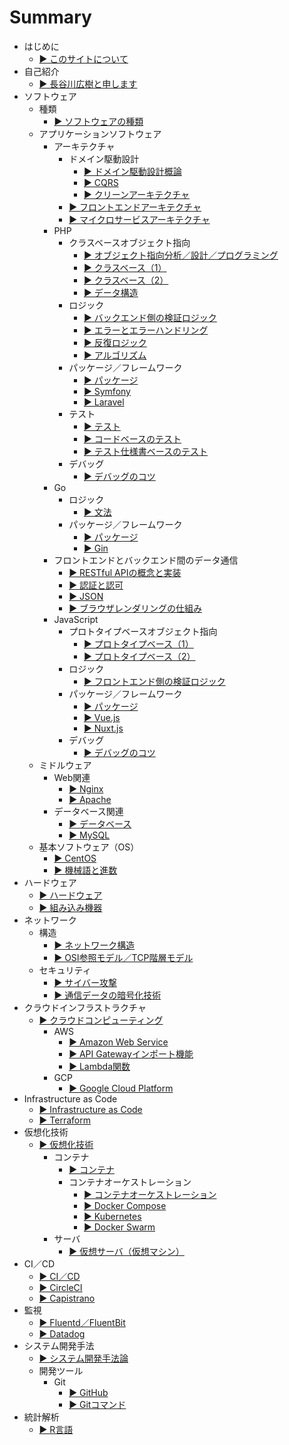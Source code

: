 # Summary
* はじめに
  * [▶ ︎このサイトについて](README.md)
* 自己紹介
  * [▶ ︎長谷川広樹と申します](public/self_introduction.md)
* ソフトウェア
  * 種類
    * [▶ ︎ソフトウェアの種類](public/software.md)
  * アプリケーションソフトウェア
    * アーキテクチャ
      * ドメイン駆動設計
        * [▶ ︎ドメイン駆動設計概論](public/software_application_backend_architecture_domain_driven_design.md)
        * [▶ ︎CQRS](public/software_application_backend_architecture_cqrs.md)
        * [▶ ︎クリーンアーキテクチャ](public/software_application_backend_architecture_domain_driven_design_clean_architecture.md)
      * [▶ ︎フロントエンドアーキテクチャ](public/software_application_frontend_architecture.md)
      * [▶ ︎マイクロサービスアーキテクチャ](public/software_application_frontend_and_backend_architecture_microservice.md)
    * PHP
      * クラスベースオブジェクト指向
        * [▶ ︎オブジェクト指向分析／設計／プログラミング](public/software_application_backend_php_object_orientation_analysis_design_programming.md)
        * [▶ ︎クラスベース（1）](public/software_application_backend_php_object_orientation_class.md)
        * [▶ ︎クラスベース（2）](public/software_application_backend_php_object_orientation_method_data.md)
        * [▶ ︎データ構造](public/software_application_backend_php_object_orientation_data_structure.md)
      * ロジック
        * [▶ ︎バックエンド側の検証ロジック](public/software_application_backend_php_logic_validation.md)
        * [▶ ︎エラーとエラーハンドリング](public/software_application_backend_php_logic_error_and_error_handling.md)
        * [▶ ︎反復ロジック](public/software_application_backend_php_logic_iteration.md)
        * [▶ ︎アルゴリズム](public/software_application_backend_php_logic_algorithm.md)
      * パッケージ／フレームワーク
        * [▶ ︎パッケージ](public/software_application_backend_php_package.md)
        * [▶ ︎Symfony](public/software_application_backend_php_framework_symfony.md)
        * [▶ ︎Laravel](public/software_application_backend_php_framework_laravel.md)
      * テスト
        * [▶ ︎テスト](public/software_application_backend_php_testing.md)
        * [▶ ︎コードベースのテスト](public/software_application_backend_php_testing_based_on_code.md)
        * [▶ ︎テスト仕様書ベースのテスト](public/software_application_backend_php_testing_based_on_test_specification.md)
      * デバッグ
        * [▶ ︎デバッグのコツ](public/software_application_backend_php_debug.md)
    * Go
      * ロジック
        * [▶ 文法](public/software_application_backend_go_logic.md)
      * パッケージ／フレームワーク
        * [▶ パッケージ](public/software_application_backend_go_package.md)
        * [▶ Gin](public/software_application_backend_go_framework_gin.md)
    * フロントエンドとバックエンド間のデータ通信
      * [▶ ︎RESTful APIの概念と実装](public/software_application_backend_api_restful.md)
      * [▶ ︎認証と認可](public/software_application_frontend_and_backend_authentication_authorization.md)
      * [▶ ︎JSON](public/software_application_frontend_and_backend_json.md)
      * [▶ ︎ブラウザレンダリングの仕組み](public/software_application_frontend_and_backend_browser_rendering.md)
    * JavaScript
      * プロトタイプベースオブジェクト指向
        * [▶ ︎プロトタイプベース（1）](public/software_application_frontend_js_object_orientation_prototype.md)
        * [▶ ︎プロトタイプベース（2）](public/software_application_frontend_js_object_orientation_method_data.md)
      * ロジック
        * [▶ ︎フロントエンド側の検証ロジック](public/software_application_frontend_js_logic_validation.md)
      * パッケージ／フレームワーク
        * [▶ ︎パッケージ](public/software_application_frontend_js_package.md)
        * [▶ ︎Vue.js](public/software_application_frontend_js_framework_vuejs.md)
        * [▶ ︎Nuxt.js](public/software_application_frontend_js_framework_nuxtjs.md)
      * デバッグ
        * [▶ ︎デバッグのコツ](public/software_application_frontend_js_debug.md)
  * ミドルウェア
    * Web関連
      * [▶ ︎Nginx](public/software_middleware_nginx.md)
      * [▶ ︎Apache](public/software_middleware_apache.md)
    * データベース関連
      * [▶ ︎データベース](public/software_middleware_database.md)
      * [▶ My︎SQL](public/software_middleware_database_mysql.md)
  * 基本ソフトウェア（OS）
    * [▶ ︎CentOS](public/software_basic_centos.md)
    * [▶ ︎機械語と進数](public/software_basic_machine_language_and_radix.md)
* ハードウェア
  * [▶ ︎ハードウェア](public/hardware.md)
  * [▶ ︎組み込み機器](public/hardware_embedded_system.md)
* ネットワーク
  * 構造
    * [▶ ︎ネットワーク構造](public/network_structure.md)
    * [▶ ︎OSI参照モデル／TCP階層モデル](public/network_osi_tcp.md)
  * セキュリティ
    * [▶ ︎サイバー攻撃](public/network_cyber_attacks.md)
    * [▶ ︎通信データの暗号化技術](public/network_encryption_technology.md)
* クラウドインフラストラクチャ
  * [▶ ︎クラウドコンピューティング](public/cloud_computing.md)
    * AWS
      * [▶ ︎Amazon Web Service](public/cloud_computing_aws.md)
      * [▶ ︎API Gatewayインポート機能](public/cloud_computing_aws_api_gateway_import.md)
      * [▶ ︎Lambda関数](public/cloud_computing_aws_lambda_function.md)
    * GCP
      * [▶ ︎Google Cloud Platform](public/cloud_computing_gcp.md)
* Infrastructure as Code
  * [▶ ︎Infrastructure as Code](public/infrastructure_as_code.md)
  * [▶ ︎Terraform](public/infrastructure_as_code_terraform.md)
* 仮想化技術
  * [▶ ︎仮想化技術](public/virtualization.md)
    * コンテナ
      * [▶ ︎コンテナ](public/virtualization_container.md)
      * コンテナオーケストレーション
        * [▶ ︎コンテナオーケストレーション](public/virtualization_container_orchestration.md)
        * [▶ ︎Docker Compose](public/virtualization_container_orchestration_docker_compose.md)
        * [▶ ︎Kubernetes](public/virtualization_container_orchestration_kubernetes.md)
        * [▶ ︎Docker Swarm](public/virtualization_container_orchestration_docker_swarm.md)
    * サーバ
      * [▶ ︎仮想サーバ（仮想マシン）](public/virtualization_server.md)
* CI／CD
  * [▶ ︎CI／CD](public/ci_cd.md)
  * [▶ ︎CircleCI](public/ci_cd_circleci.md)
  * [▶ ︎Capistrano](public/ci_cd_capistrano.md)
* 監視
  * [▶ ︎Fluentd／FluentBit](public/monitering_fluentd_and_fluentbit.md)
  * [▶ ︎Datadog](public/monitering_datadog.md)
* システム開発手法
  * [▶ ︎システム開発手法論](public/system_development_methodology.md)
   * 開発ツール
     * Git
        * [▶ ︎GitHub](public/system_development_methodology_github.md)
        * [▶ ︎Gitコマンド](public/system_development_methodology_git_command.md)
* 統計解析
  * [▶ ︎R言語](public/statistic_analysis_r.md)
